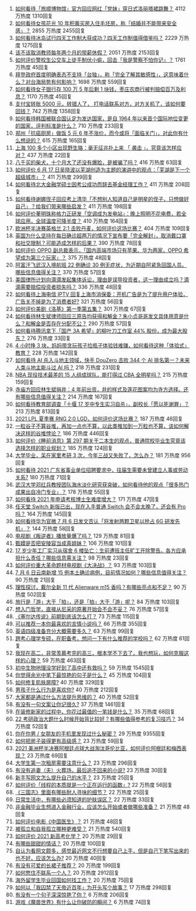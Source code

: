 1. [如何看待「旅顺博物馆」官方回应网红「党妹」穿日式洛丽塔裙跳舞？](https://www.zhihu.com/question/470365349) 4112 万热度 1310回复
1. [如何看待女孩花光 10 年积蓄买房入住毛坯房，称「结婚并不能带来安全感」？](https://www.zhihu.com/question/470358346) 2855 万热度 2455回复
1. [如何看待冰岛试行四天工作制大获成功？四天工作制值得借鉴吗？](https://www.zhihu.com/question/470410629) 2229 万热度 1275回复
1. [该不该取消教师每年两个月的带薪休假？](https://www.zhihu.com/question/470469068) 2051 万热度 2153回复
1. [如何评价警校生公交车上徒手制伏小偷，回击「我是警察不怕你记」？](https://www.zhihu.com/question/470605067) 1761 万热度 45回复
1. [拜登政府首度明确表态不支持「台独」，称「完全了解其敏感性」，这意味着什么？对台海局势有何影响？](https://www.zhihu.com/question/470580147) 1698 万热度 559回复
1. [如何看待女子银行存 100 万 5 年后剩 1 块钱，枣庄农商行被判赔偿百万及利息？](https://www.zhihu.com/question/470516692) 1170 万热度 45回复
1. [支付宝转账 5000 元，转错人了， 打电话联系对方，对方关机了，该如何要回钱？](https://www.zhihu.com/question/351571558) 742 万热度 1358回复
1. [如何看待韩国被联合国认定为发达国家，是自 1964 年以来首个国际地位变更的国家，评判标准是什么？](https://www.zhihu.com/question/470588614) 710 万热度 233回复
1. [郑州「抗癌厨房」做饭 5 元 6 年不涨价，而今或将「面临关门」，对此你有什么想说的？](https://www.zhihu.com/question/470452348) 615 万热度 165回复
1. [上海 100 多个小区出现野生貉：毫无征兆扑上来 「 袭击 」，究竟该怎样应对？](https://www.zhihu.com/question/470241442) 437 万热度 22回复
1. [八千买的柴犬，十个月大了还没有爆脸，是被骗了吗？](https://www.zhihu.com/question/353006075) 416 万热度 63回复
1. [如何评价 6 月 17 日吴晓波以芜湖创造为主题的演讲中的观点：「芜湖是下一个超级城市」？](https://www.zhihu.com/question/466274708) 411 万热度 299回复
1. [如何看待北大金融学硕士因考公成功而辞去基金经理工作？](https://www.zhihu.com/question/470568734) 411 万热度 208回复
1. [如何看待谢娜侄子回应考上清华「不想别人知道自己是明星的侄子，只想做好自己」？给我们带来哪些启发？](https://www.zhihu.com/question/470425395) 411 万热度 198回复
1. [如何评价董明珠称格力正研发「空调成为发电站」：晚上照明不花电费，若全球应用，全球温度可降半度？](https://www.zhihu.com/question/470429897) 410 万热度 164回复
1. [欧洲杯半决赛英格兰 2:1 击败丹麦，如何评价这场比赛？](https://www.zhihu.com/question/470791571) 404 万热度 109回复
1. [英国为什么坚持在每日确诊超两万的情况下宣布要「完全解封」，取消戴口罩和社交限制？可能造成怎样的后果？](https://www.zhihu.com/question/470082644) 390 万热度 78回复
1. [如何评价 OPPO 副总裁表示，「国内高端市场只有苹果、华为两家，OPPO 希望成为第三个玩家」？](https://www.zhihu.com/question/470535816) 375 万热度 48回复
1. [阿富汗飞武汉入境航班 22 例确诊 30 例无症状，为近期自阿紧急回国人员。哪些信息值得关注？](https://www.zhihu.com/question/470593519) 370 万热度 57回复
1. [美国律所计划向滴滴发起集体诉讼，理由是误导投资者，这一理由成立吗？滴滴需要赔偿投资者损失吗？](https://www.zhihu.com/question/470474222) 336 万热度 48回复
1. [如何看待上海电信 IPTV 回复上海市消保委：开机广告是为了提升用户体验，广告关不掉是为了消费者好?](https://www.zhihu.com/question/470272548) 321 万热度 56回复
1. [如何评价美剧《洛基》第一季第五集？](https://www.zhihu.com/question/469082564) 301 万热度 67回复
1. [如何看待林生斌律师回应三原告均获得和解金？朱小贞哥哥发文具体用意是什么？和解金是否存在分配不公？](https://www.zhihu.com/question/469903790) 290 万热度 57回复
1. [如何看待腾讯拿下「国产 3A 希望」的柳叶刀工作室 44% 股份，成为最大股东？](https://www.zhihu.com/question/470251383) 276 万热度 33回复
1. [4 小时挣 3 块，妈妈带贪玩孩子捡瓶子体验钱难赚，如何看待这种「体验式」教育？](https://www.zhihu.com/question/470535137) 228 万热度 142回复
1. [如何看待 AI 杀入斗地主领域，快手 DouZero 击败 344 个 AI 排名第一？未来人类斗地主能斗过 AI 吗？](https://www.zhihu.com/question/470431274) 218 万热度 231回复
1. [NBA 现役技术最差的 15 人组成球队，能打得过 CBA 全明星吗？](https://www.zhihu.com/question/467877445) 215 万热度 159回复
1. [寺庙方回应林生斌捐井：4 年前出资，井的样式及莲花图案均为寺方选择。还有哪些信息值得关注？](https://www.zhihu.com/question/470587142) 214 万热度 167回复
1. [如何看待教育部调查「十堰 17 岁中专生实习自杀」，副校长「愿以死谢罪」？](https://www.zhihu.com/question/470564757) 213 万热度 813回复
1. [2021 LPL 夏季赛 RNG 2:0 LGD，如何评价这场比赛？](https://www.zhihu.com/question/470681114) 187 万热度 46回复
1. [一粒谷子不算谷堆，再加一点也不算，以此类推加到一万粒也不算，该如何解决这样的谷堆悖论？](https://www.zhihu.com/question/455083603) 186 万热度 446回复
1. [如何评价《睡前消息》第 297 期关于二本生的观点，普通院校毕业生究竟该选择怎样的职业规划？](https://www.zhihu.com/question/470490474) 185 万热度 124回复
1. [大学毕业，呆在家里考研 3 次，今年三战又失败了，怎么办？](https://www.zhihu.com/question/41692093) 181 万热度 956回复
1. [如何看待 2021 广东省事业单位招聘要求中，往届生需要未曾建立人事或劳动关系?](https://www.zhihu.com/question/470133715) 180 万热度 71回复
1. [武汉大学邓红兵教授团队海水淡化研究获突破，如何看待他的观点「很多热门成果出自冷门专业」？](https://www.zhihu.com/question/470617704) 178 万热度 55回复
1. [如何看待 2021 年申请考核博士生难度增大？](https://www.zhihu.com/question/430374942) 171 万热度 47回复
1. [任天堂 Switch 新版已出，现在入手普通 Switch 会不会太晚了，还会有 Pro 吗？](https://www.zhihu.com/question/425260879) 164 万热度 145回复
1. [如何看待华为官微 7 月 6 日发文否认「将发射两颗卫星以抢占 6G 研发先机」？](https://www.zhihu.com/question/470367051) 144 万热度 58回复
1. [电视剧《叛逆者》播放量爆了吗？](https://www.zhihu.com/question/468364234) 129 万热度 81回复
1. [甄嬛是否把安陵容当成真姐妹？](https://www.zhihu.com/question/389216009) 106 万热度 101回复
1. [17 岁少年工厂实习从宿舍 6 楼坠亡：生前遭班主任旷工开除警告。各方应承担什么责任？哪些信息需关注？](https://www.zhihu.com/question/470625415) 98 万热度 23回复
1. [如何评价重大革命题材电视剧《大决战》？](https://www.zhihu.com/question/465754119) 93 万热度 103回复
1. [7 月 6 日云南新增 15 例本土确诊病例，目前情况如何？哪些信息值得关注？](https://www.zhihu.com/question/470575819) 90 万热度 21回复
1. [理性探讨，戴尔全新 11 代 Alienware m15 香吗？有哪些亮点和不足？](https://www.zhihu.com/question/459366400) 90 万热度 502回复
1. [旅行是「游」大于「拍」，还是「拍」大于「游」呢？](https://www.zhihu.com/question/466295652) 84 万热度 103回复
1. [想入门哲学，直接从尼采的原著开始会不会不妥？](https://www.zhihu.com/question/465167597) 76 万热度 57回复
1. [《塞尔达传说》前期到底该怎么打？](https://www.zhihu.com/question/444332434) 73 万热度 115回复
1. [可以推荐一本你最喜欢的言情小说吗？](https://www.zhihu.com/question/362997236) 66 万热度 355回复
1. [英语四级准备充分大概需要多久？](https://www.zhihu.com/question/293706213) 63 万热度 99回复
1. [跨考心理学专硕，在职备考，想问一下有什么推荐的学校吗？](https://www.zhihu.com/question/457460535) 62 万热度 61回复
1. [我现在高二，非常羡慕考完的高三，根本学不下去了，我也想玩，如何克服这样的心理？](https://www.zhihu.com/question/463931205) 59 万热度 463回复
1. [初中生物地理没学好到了高中还有救吗？](https://www.zhihu.com/question/460729717) 59 万热度 1545回复
1. [你觉得余光中笔下最惊艳的句子是什么？](https://www.zhihu.com/question/440817750) 45 万热度 104回复
1. [如何修复肌肤屏障?](https://www.zhihu.com/question/318814504) 40 万热度 329回复
1. [男孩子什么行为是喜欢你?](https://www.zhihu.com/question/459337094) 40 万热度 212回复
1. [大家都是通过什么方法提升思维的？](https://www.zhihu.com/question/468908005) 40 万热度 52回复
1. [有没有一句文案让你记很久?](https://www.zhihu.com/question/432213645) 37 万热度 1461回复
1. [在装修新家的过程中，你花过最值的一笔钱是什么？](https://www.zhihu.com/question/468840855) 35 万热度 68回复
1. [22 考研政治大题什么时候开始背比较好？有哪些值得参考的复习技巧？](https://www.zhihu.com/question/470122007) 34 万热度 52回复
1. [你在你男 / 女朋友的手机里发现过什么秘密？](https://www.zhihu.com/question/309282780) 29 万热度 9355回复
1. [如何把房子装得更有高级感？](https://www.zhihu.com/question/460724070) 23 万热度 59回复
1. [2021 美洲杯半决赛阿根廷点球大战淘汰哥伦比亚，如何评价阿根廷和梅西表现？](https://www.zhihu.com/question/470610904) 23 万热度 69回复
1. [大学生第一次租房需要注意什么？](https://www.zhihu.com/question/300610447) 23 万热度 296回复
1. [有没有追妻（夫）火葬场，最后追不回来的小说?](https://www.zhihu.com/question/468268590) 23 万热度 30回复
1. [新手写网文怎么提升自己的水平？](https://www.zhihu.com/question/470261319) 23 万热度 25回复
1. [如何评价「线程的本质就是一个正在运行的函数」?](https://www.zhihu.com/question/469947035) 22 万热度 56回复
1. [《三国志》里面有哪些耐人寻味的细节？](https://www.zhihu.com/question/48084045) 22 万热度 25回复
1. [日常生活中，有哪些必须知道的护肤误区？](https://www.zhihu.com/question/467117508) 22 万热度 33回复
1. [非金融毕业生想进入金融行业，应该怎么开始或者做哪些准备？](https://www.zhihu.com/question/34945971) 21 万热度 48回复
1. [如何评价电影《中国医生》？](https://www.zhihu.com/question/448519150) 21 万热度 48回复
1. [被孤立和自我孤立哪种更难受？](https://www.zhihu.com/question/468616953) 21 万热度 540回复
1. [如何评价 2021 新高考化学？](https://www.zhihu.com/question/463845980) 20 万热度 29回复
1. [有哪些甜甜的情话？](https://www.zhihu.com/question/460123635) 20 万热度 100回复
1. [自认为看网文颇多，感觉最近网文不行想要自己上手，但是自己下笔写出来的也不好，应该怎么办?](https://www.zhihu.com/question/462450572) 20 万热度 40回复
1. [有没有可爱的长裙子推荐？](https://www.zhihu.com/question/446771263) 20 万热度 199回复
1. [如何憋住不联系一个人？](https://www.zhihu.com/question/417595335) 20 万热度 2912回复
1. [海外留学生毕业回国如何找工作？](https://www.zhihu.com/question/267051114) 20 万热度 75回复
1. [如何以「我囚禁了天帝近百年」为开头写个故事？](https://www.zhihu.com/question/436573312) 17 万热度 298回复
1. [有没有一个句子深深惊艳了你？](https://www.zhihu.com/question/466018563) 6 万热度 206回复
1. [游戏《魔兽世界》有什么让你破防的瞬间？](https://www.zhihu.com/question/466341366) 6 万热度 74回复